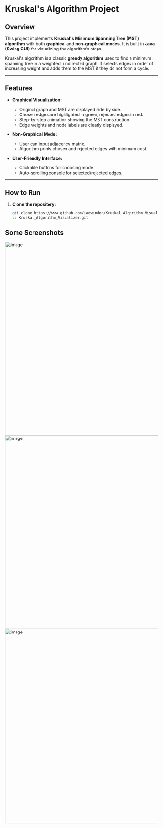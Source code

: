 # Kruskal's Algorithm Project

## Overview
This project implements **Kruskal's Minimum Spanning Tree (MST) algorithm** with both **graphical** and **non-graphical modes**. It is built in **Java (Swing GUI)** for visualizing the algorithm’s steps.  

Kruskal's algorithm is a classic **greedy algorithm** used to find a minimum spanning tree in a weighted, undirected graph. It selects edges in order of increasing weight and adds them to the MST if they do not form a cycle.  

---

## Features
- **Graphical Visualization:**  
  - Original graph and MST are displayed side by side.  
  - Chosen edges are highlighted in green, rejected edges in red.  
  - Step-by-step animation showing the MST construction.  
  - Edge weights and node labels are clearly displayed.  

- **Non-Graphical Mode:**  
  - User can input adjacency matrix.  
  - Algorithm prints chosen and rejected edges with minimum cost.  

- **User-Friendly Interface:**  
  - Clickable buttons for choosing mode.  
  - Auto-scrolling console for selected/rejected edges.  

---

## How to Run

1. **Clone the repository:**  
   ```bash
   git clone https://www.github.com/jadwinder/Kruskal_Algorithm_Visualizer.git
   cd Kruskal_Algorithm_Visualizer.git


## Some Screenshots 

<img width="1086" height="638" alt="image" src="https://github.com/user-attachments/assets/bfcf7d17-45d6-4473-8947-67c118899f7f" />
<img width="1085" height="639" alt="image" src="https://github.com/user-attachments/assets/fbbd14c9-8ecc-43a7-b89c-730e11f04f5f" />
<img width="1086" height="641" alt="image" src="https://github.com/user-attachments/assets/5cae8122-0782-4d96-9854-dd14b76e5ba9" />

